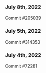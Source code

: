 ### July 8th, 2022

Commit #205039

### July 5th, 2022

Commit #314353


### July 4th, 2022

Commit #72281
